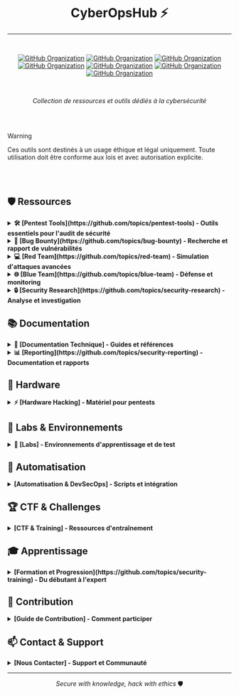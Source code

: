<div align="center">

# CyberOpsHub ⚡
---
<br>

[![GitHub Organization](https://img.shields.io/badge/GitHub-42_Academy-purple?logo=github&logoColor=white)](https://github.com/42-academy/.github/blob/main/profile/README.md)
[![GitHub Organization](https://img.shields.io/badge/GitHub-SmartBot_Guild-181717?logo=github)](https://github.com/SmartBot-Guild)
[![GitHub Organization](https://img.shields.io/badge/GitHub-dev_forks_collection-181717?logo=github)](https://github.com/dev-forks-collection)
[![GitHub Organization](https://img.shields.io/badge/GitHub-42_Projects-181717?logo=github)](https://github.com/404)
[![GitHub Organization](https://img.shields.io/badge/GitHub-42_Career_Hub-181717?logo=github)](https://github.com/42-Career-Hub)
[![GitHub Organization](https://img.shields.io/badge/GitHub-42_Learning-181717?logo=github)](https://github.com/42-Learning)
[![GitHub Organization](https://img.shields.io/badge/GitHub-42_DevTools-181717?logo=github)](https://github.com/42-DevTools)


<br>

*Collection de ressources et outils dédiés à la cybersécurité*
</div>
<br><br>

> [!WARNING]  
> Ces outils sont destinés à un usage éthique et légal uniquement. Toute utilisation doit être conforme aux lois et avec autorisation explicite.

<br><br>

## 🛡️ Ressources

<details>
<summary><strong>🛠️ [Pentest Tools](https://github.com/topics/pentest-tools) - Outils essentiels pour l'audit de sécurité</strong></summary>

- [**Security Assessment**](https://github.com/topics/security-assessment)
  - [Scanner de vulnérabilités](https://github.com/topics/vulnerability-scanner)
  - [Tests d'intrusion](https://github.com/topics/penetration-testing)
  - [Audit de configuration](https://github.com/topics/security-audit)
  - [Analyse de code](https://github.com/topics/code-analysis)

- [**Network Security**](https://github.com/topics/network-security)
  - [Analyse de trafic](https://github.com/topics/traffic-analysis)
  - [Tests d'infrastructure](https://github.com/topics/infrastructure-testing)
  - [Sécurité périmétrique](https://github.com/topics/perimeter-security)
  - [Détection d'intrusion](https://github.com/topics/intrusion-detection)
</details>

<details>
<summary><strong>🐞 [Bug Bounty](https://github.com/topics/bug-bounty) - Recherche et rapport de vulnérabilités</strong></summary>

- [**Reconnaissance Tools**](https://github.com/topics/recon-tools)
  - [Enumération de domaines](https://github.com/topics/domain-enumeration)
  - [Scan de ports](https://github.com/topics/port-scanning)
  - [Cartographie d'applications](https://github.com/topics/application-mapping)
  - [OSINT avancé](https://github.com/topics/osint)

- [**Report Templates**](https://github.com/topics/vulnerability-reporting)
  - [Templates standardisés](https://github.com/topics/report-templates)
  - [Bonnes pratiques](https://github.com/topics/security-best-practices)
  - [Preuves de concept](https://github.com/topics/proof-of-concept)
  - [Impact assessment](https://github.com/topics/impact-assessment)
</details>

<details>
<summary><strong>💻 [Red Team](https://github.com/topics/red-team) - Simulation d'attaques avancées</strong></summary>

- [**Exploit Development**](https://github.com/topics/exploit-development)
  - [Recherche de vulnérabilités](https://github.com/topics/vulnerability-research)
  - [Développement de PoC](https://github.com/topics/poc-development)
  - [Tests d'exploitation](https://github.com/topics/exploit-testing)
  - [Validation de patches](https://github.com/topics/patch-validation)

- [**Post-Exploitation**](https://github.com/topics/post-exploitation)
  - [Persistence](https://github.com/topics/persistence-techniques)
  - [Pivoting réseau](https://github.com/topics/network-pivoting)
  - [Elevation de privilèges](https://github.com/topics/privilege-escalation)
  - [Data exfiltration](https://github.com/topics/data-exfiltration)
</details>

<details>
<summary><strong>🌐 [Blue Team](https://github.com/topics/blue-team) - Défense et monitoring</strong></summary>

- [**SOC & Monitoring**](https://github.com/topics/security-operations)
  - [SIEM](https://github.com/topics/siem)
  - [Log Analysis](https://github.com/topics/log-analysis)
  - [Network Monitoring](https://github.com/topics/network-monitoring)
  - [Incident Response](https://github.com/topics/incident-response)

- [**Defense Tools**](https://github.com/topics/defense-tools)
  - [IDS/IPS](https://github.com/topics/intrusion-detection)
  - [EDR Solutions](https://github.com/topics/endpoint-detection)
  - [Threat Hunting](https://github.com/topics/threat-hunting)
  - [Security Hardening](https://github.com/topics/system-hardening)
</details>

<details>
<summary><strong>🔒 [Security Research](https://github.com/topics/security-research) - Analyse et investigation</strong></summary>

- [**Malware Analysis**](https://github.com/topics/malware-analysis)
  - [Analyse statique](https://github.com/topics/static-analysis)
  - [Analyse dynamique](https://github.com/topics/dynamic-analysis)
  - [Rétro-ingénierie](https://github.com/topics/reverse-engineering)
  - [Classification de malware](https://github.com/topics/malware-classification)

- [**Threat Intel**](https://github.com/topics/threat-intelligence)
  - [Veille cybersécurité](https://github.com/topics/cyber-threat-intelligence)
  - [Indicateurs de compromission](https://github.com/topics/ioc)
  - [Analyse de menaces](https://github.com/topics/threat-analysis)
  - [Reporting sécurité](https://github.com/topics/security-reporting)
</details>

## 📚 Documentation

<details>
<summary><strong>📖 [Documentation Technique] - Guides et références</strong></summary>

- [**Guides Techniques**](https://github.com/topics/security-documentation)
  - [Procédures d'audit](https://github.com/topics/audit-procedures)
  - [Méthodologies pentest](https://github.com/topics/pentest-methodology)
  - [Référentiels sécurité](https://github.com/topics/security-frameworks)
  - [Best practices](https://github.com/topics/security-practices)

- [**Documentation Matériel**](https://github.com/topics/hardware-hacking)
  - [Guides d'utilisation](https://github.com/topics/hardware-guides)
  - [Tutoriels de configuration](https://github.com/topics/hardware-setup)
  - [Cas d'usage](https://github.com/topics/hardware-usage)
  - [Personnalisation](https://github.com/topics/hardware-customization)
</details>

<details>
<summary><strong>📊 [Reporting](https://github.com/topics/security-reporting) - Documentation et rapports</strong></summary>

- [**Templates & Normes**](https://github.com/topics/report-templates)
  - [Rapports d'audit](https://github.com/topics/audit-reports)
  - [Documentation client](https://github.com/topics/client-documentation)
  - [Présentation des résultats](https://github.com/topics/security-presentations)
  - [Métriques de sécurité](https://github.com/topics/security-metrics)

- [**Gestion de Projet**](https://github.com/topics/project-management)
  - [Suivi des vulnérabilités](https://github.com/topics/vulnerability-tracking)
  - [KPIs sécurité](https://github.com/topics/security-kpis)
  - [Tableaux de bord](https://github.com/topics/security-dashboards)
  - [Visualisation de données](https://github.com/topics/data-visualization)
</details>

## 🔧 Hardware

<details>
<summary><strong>⚡ [Hardware Hacking] - Matériel pour pentests</strong></summary>

- [**WiFi & RF**](https://github.com/topics/wifi-hacking)
  - [Flipper Zero](https://github.com/topics/flipper-zero)
  - [WiFi Pineapple](https://github.com/topics/wifi-pineapple)
  - [HackRF](https://github.com/topics/hackrf)
  - [ESP32/8266](https://github.com/topics/esp-hacking)

- [**USB & HID**](https://github.com/topics/usb-hacking)
  - [Rubber Ducky](https://github.com/topics/rubber-ducky)
  - [Bash Bunny](https://github.com/topics/bash-bunny)
  - [USB Armory](https://github.com/topics/usb-armory)
  - [O.MG Cable](https://github.com/topics/omg-cable)

- [**Custom Hardware**](https://github.com/topics/custom-hardware)
  - [Arduino](https://github.com/topics/arduino-hacking)
  - [Raspberry Pi](https://github.com/topics/raspberry-hacking)
  - [Proxmark](https://github.com/topics/proxmark)
  - [DIY Projects](https://github.com/topics/diy-hacking)
</details>

## 🔬 Labs & Environnements

<details>
<summary><strong>🧪 [Labs] - Environnements d'apprentissage et de test</strong></summary>

- [**Environnements Virtuels**](https://github.com/topics/security-lab)
  - [VMs préconfigurées](https://github.com/topics/security-vms)
  - [Conteneurs Docker](https://github.com/topics/security-containers)
  - [Infrastructure as Code](https://github.com/topics/security-iac)
  - [Cloud Labs](https://github.com/topics/cloud-security-lab)

- [**Plateformes d'entrainement**](https://github.com/topics/security-training)
  - [CTF Platforms](https://github.com/topics/ctf-platforms)
  - [Vulnhub](https://github.com/topics/vulnhub)
  - [Hack The Box](https://github.com/topics/hackthebox)
  - [OWASP Labs](https://github.com/topics/owasp-lab)
</details>

## 🤖 Automatisation

<details>
<summary><strong>[Automatisation & DevSecOps] - Scripts et intégration</strong></summary>

- [**Scripts & Outils**](https://github.com/topics/security-automation)
  - [Scripts d'audit](https://github.com/topics/audit-scripts)
  - [Automatisation de tests](https://github.com/topics/security-testing)
  - [Pipeline CI/CD](https://github.com/topics/security-pipeline)
  - [Orchestration](https://github.com/topics/security-orchestration)

- [**Playbooks & Workflows**](https://github.com/topics/security-playbooks)
  - [Incident Response](https://github.com/topics/incident-playbooks)
  - [Security Orchestration](https://github.com/topics/soar)
  - [Automated Defense](https://github.com/topics/automated-defense)
  - [Security Scripts](https://github.com/topics/security-scripts)
</details>

## 🏆 CTF & Challenges

<details>
<summary><strong>[CTF & Training] - Ressources d'entraînement</strong></summary>

- [**Challenges**](https://github.com/topics/ctf-challenges)
  - [Write-ups](https://github.com/topics/ctf-writeups)
  - [Walkthroughs](https://github.com/topics/security-walkthrough)
  - [Solutions](https://github.com/topics/ctf-solutions)
  - [Méthodologies](https://github.com/topics/ctf-methodology)

- [**Plateformes**](https://github.com/topics/ctf-platform)
  - [HackTheBox](https://github.com/topics/hackthebox)
  - [TryHackMe](https://github.com/topics/tryhackme)
  - [Root-Me](https://github.com/topics/rootme)
  - [PicoCTF](https://github.com/topics/picoctf)
</details>

## 🎓 Apprentissage

<details>
<summary><strong>[Formation et Progression](https://github.com/topics/security-training) - Du débutant à l'expert</strong></summary>

### [📘 Niveau Débutant](https://github.com/topics/security-basics)
- [Fondamentaux réseau](https://github.com/topics/network-fundamentals)
- [Linux essentials](https://github.com/topics/linux-basics)
- [Scripting de base](https://github.com/topics/security-scripting)
- [Sécurité 101](https://github.com/topics/security-fundamentals)

### [📗 Niveau Intermédiaire](https://github.com/topics/intermediate-security)
- [Web security](https://github.com/topics/web-security)
- [Network pentesting](https://github.com/topics/network-pentesting)
- [Exploit basics](https://github.com/topics/exploit-basics)
- [Forensics](https://github.com/topics/digital-forensics)

### [📕 Niveau Expert](https://github.com/topics/advanced-security)
- [Zero-day research](https://github.com/topics/zero-day)
- [Advanced exploitation](https://github.com/topics/advanced-exploitation)
- [Malware development](https://github.com/topics/malware-development)
- [Red teaming](https://github.com/topics/red-teaming)
</details>

## 🤝 Contribution

<details>
<summary><strong>[Guide de Contribution] - Comment participer</strong></summary>

1. Fork du repository
2. Création d'une branche
   ```bash
   git checkout -b feature/nouvelle-feature
   ```
3. Commit des changements
   ```bash
   git commit -m "✨ Ajout de feature"
   ```
4. Push et Pull Request
</details>

## 📫 Contact & Support

<details>
<summary><strong>[Nous Contacter] - Support et Communauté</strong></summary>

- **GitHub**: [@CyberOpsHub](https://github.com/CyberOpsHub)
- **Discord**: [CyberOps Community](#)
- **Twitter**: [@CyberOpsHub](#)
</details>

---

<div align="center">

*Secure with knowledge, hack with ethics* 🛡️

</div>

